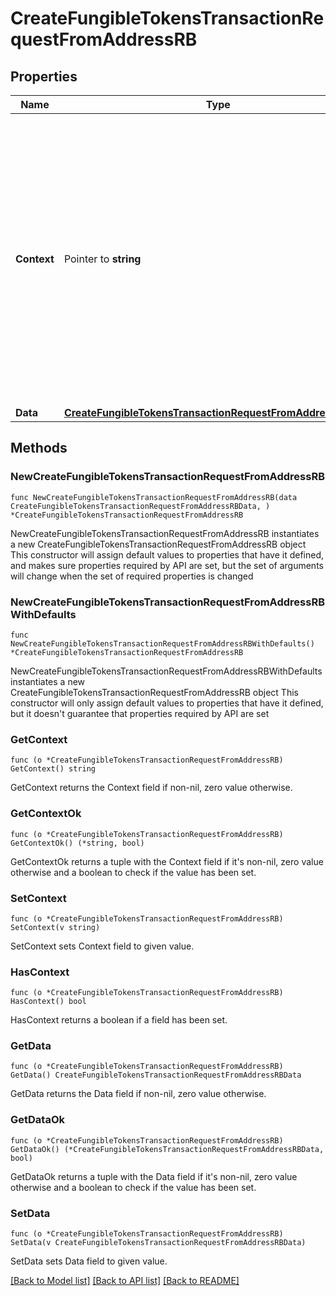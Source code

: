 # CreateFungibleTokensTransactionRequestFromAddressRB

## Properties

Name | Type | Description | Notes
------------ | ------------- | ------------- | -------------
**Context** | Pointer to **string** | In batch situations the user can use the context to correlate responses with requests. This property is present regardless of whether the response was successful or returned as an error. &#x60;context&#x60; is specified by the user. | [optional] 
**Data** | [**CreateFungibleTokensTransactionRequestFromAddressRBData**](CreateFungibleTokensTransactionRequestFromAddressRBData.md) |  | 

## Methods

### NewCreateFungibleTokensTransactionRequestFromAddressRB

`func NewCreateFungibleTokensTransactionRequestFromAddressRB(data CreateFungibleTokensTransactionRequestFromAddressRBData, ) *CreateFungibleTokensTransactionRequestFromAddressRB`

NewCreateFungibleTokensTransactionRequestFromAddressRB instantiates a new CreateFungibleTokensTransactionRequestFromAddressRB object
This constructor will assign default values to properties that have it defined,
and makes sure properties required by API are set, but the set of arguments
will change when the set of required properties is changed

### NewCreateFungibleTokensTransactionRequestFromAddressRBWithDefaults

`func NewCreateFungibleTokensTransactionRequestFromAddressRBWithDefaults() *CreateFungibleTokensTransactionRequestFromAddressRB`

NewCreateFungibleTokensTransactionRequestFromAddressRBWithDefaults instantiates a new CreateFungibleTokensTransactionRequestFromAddressRB object
This constructor will only assign default values to properties that have it defined,
but it doesn't guarantee that properties required by API are set

### GetContext

`func (o *CreateFungibleTokensTransactionRequestFromAddressRB) GetContext() string`

GetContext returns the Context field if non-nil, zero value otherwise.

### GetContextOk

`func (o *CreateFungibleTokensTransactionRequestFromAddressRB) GetContextOk() (*string, bool)`

GetContextOk returns a tuple with the Context field if it's non-nil, zero value otherwise
and a boolean to check if the value has been set.

### SetContext

`func (o *CreateFungibleTokensTransactionRequestFromAddressRB) SetContext(v string)`

SetContext sets Context field to given value.

### HasContext

`func (o *CreateFungibleTokensTransactionRequestFromAddressRB) HasContext() bool`

HasContext returns a boolean if a field has been set.

### GetData

`func (o *CreateFungibleTokensTransactionRequestFromAddressRB) GetData() CreateFungibleTokensTransactionRequestFromAddressRBData`

GetData returns the Data field if non-nil, zero value otherwise.

### GetDataOk

`func (o *CreateFungibleTokensTransactionRequestFromAddressRB) GetDataOk() (*CreateFungibleTokensTransactionRequestFromAddressRBData, bool)`

GetDataOk returns a tuple with the Data field if it's non-nil, zero value otherwise
and a boolean to check if the value has been set.

### SetData

`func (o *CreateFungibleTokensTransactionRequestFromAddressRB) SetData(v CreateFungibleTokensTransactionRequestFromAddressRBData)`

SetData sets Data field to given value.



[[Back to Model list]](../README.md#documentation-for-models) [[Back to API list]](../README.md#documentation-for-api-endpoints) [[Back to README]](../README.md)


